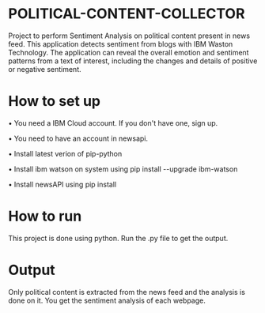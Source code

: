 # POLITICAL-CONTENT-COLLECTOR
Project to perform Sentiment Analysis on political content present in news feed. This application detects sentiment from blogs with IBM Waston Technology. The application can reveal the overall emotion and sentiment patterns from a text of interest, including the changes and details of positive or negative sentiment.

# How to set up
• You need a IBM Cloud account. If you don't have one, sign up.

• You need to have an account in newsapi.

• Install latest verion of pip-python

• Install ibm watson on system using pip install --upgrade ibm-watson

• Install newsAPI using pip install

# How to run
This project is done using python. Run the .py file to get the output.

# Output
Only political content is extracted from the news feed and the analysis is done on it. You get the sentiment analysis of each webpage.
